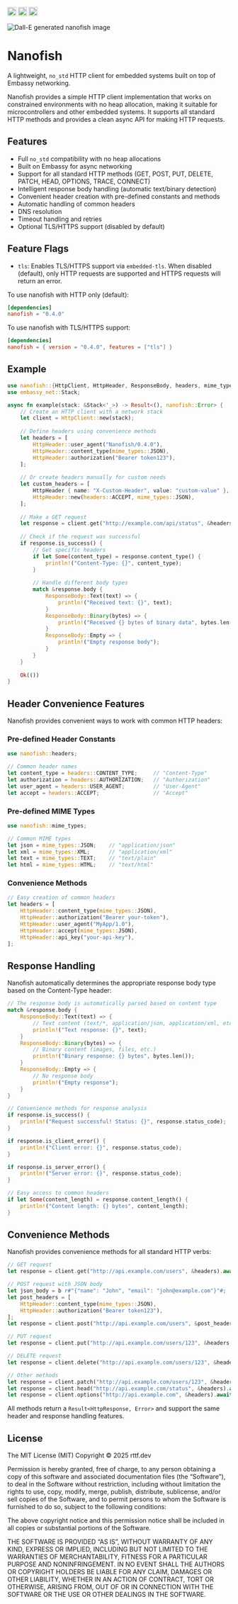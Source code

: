 [<img alt="github" src="https://img.shields.io/badge/github-rttfd/nanofish-37a8e0?style=for-the-badge&labelColor=555555&logo=github" height="20">](https://github.com/rttfd/nanofish)
[<img alt="crates.io" src="https://img.shields.io/crates/v/nanofish.svg?style=for-the-badge&color=ff8b94&logo=rust" height="20">](https://crates.io/crates/nanofish)
[<img alt="docs.rs" src="https://img.shields.io/badge/docs.rs-nanofish-bedc9c?style=for-the-badge&labelColor=555555&logo=docs.rs" height="20">](https://docs.rs/nanofish)

![Dall-E generated nanofish image](https://raw.githubusercontent.com/rttfd/static/refs/heads/main/nanofish/nanofish.png)

# Nanofish

A lightweight, `no_std` HTTP client for embedded systems built on top of Embassy networking.

Nanofish provides a simple HTTP client implementation that works on constrained environments with no heap allocation, making it suitable for microcontrollers and other embedded systems. It supports all standard HTTP methods and provides a clean async API for making HTTP requests.

## Features

- Full `no_std` compatibility with no heap allocations
- Built on Embassy for async networking
- Support for all standard HTTP methods (GET, POST, PUT, DELETE, PATCH, HEAD, OPTIONS, TRACE, CONNECT)
- Intelligent response body handling (automatic text/binary detection)
- Convenient header creation with pre-defined constants and methods
- Automatic handling of common headers
- DNS resolution
- Timeout handling and retries
- Optional TLS/HTTPS support (disabled by default)

## Feature Flags

- `tls`: Enables TLS/HTTPS support via `embedded-tls`. When disabled (default), only HTTP requests are supported and HTTPS requests will return an error.

To use nanofish with HTTP only (default):

```toml
[dependencies]
nanofish = "0.4.0"
```

To use nanofish with TLS/HTTPS support:

```toml
[dependencies]
nanofish = { version = "0.4.0", features = ["tls"] }
```

## Example

```rust
use nanofish::{HttpClient, HttpHeader, ResponseBody, headers, mime_types};
use embassy_net::Stack;

async fn example(stack: &Stack<'_>) -> Result<(), nanofish::Error> {
    // Create an HTTP client with a network stack
    let client = HttpClient::new(stack);
    
    // Define headers using convenience methods
    let headers = [
        HttpHeader::user_agent("Nanofish/0.4.0"),
        HttpHeader::content_type(mime_types::JSON),
        HttpHeader::authorization("Bearer token123"),
    ];
    
    // Or create headers manually for custom needs
    let custom_headers = [
        HttpHeader { name: "X-Custom-Header", value: "custom-value" },
        HttpHeader::new(headers::ACCEPT, mime_types::JSON),
    ];
    
    // Make a GET request
    let response = client.get("http://example.com/api/status", &headers).await?;
    
    // Check if the request was successful
    if response.is_success() {
        // Get specific headers
        if let Some(content_type) = response.content_type() {
            println!("Content-Type: {}", content_type);
        }
        
        // Handle different body types
        match &response.body {
            ResponseBody::Text(text) => {
                println!("Received text: {}", text);
            }
            ResponseBody::Binary(bytes) => {
                println!("Received {} bytes of binary data", bytes.len());
            }
            ResponseBody::Empty => {
                println!("Empty response body");
            }
        }
    }
    
    Ok(())
}
```

## Header Convenience Features

Nanofish provides convenient ways to work with common HTTP headers:

### Pre-defined Header Constants

```rust
use nanofish::headers;

// Common header names
let content_type = headers::CONTENT_TYPE;     // "Content-Type"
let authorization = headers::AUTHORIZATION;   // "Authorization"
let user_agent = headers::USER_AGENT;         // "User-Agent"
let accept = headers::ACCEPT;                 // "Accept"
```

### Pre-defined MIME Types

```rust
use nanofish::mime_types;

// Common MIME types
let json = mime_types::JSON;    // "application/json"
let xml = mime_types::XML;      // "application/xml"
let text = mime_types::TEXT;    // "text/plain"
let html = mime_types::HTML;    // "text/html"
```

### Convenience Methods

```rust
// Easy creation of common headers
let headers = [
    HttpHeader::content_type(mime_types::JSON),
    HttpHeader::authorization("Bearer your-token"),
    HttpHeader::user_agent("MyApp/1.0"),
    HttpHeader::accept(mime_types::JSON),
    HttpHeader::api_key("your-api-key"),
];
```

## Response Handling

Nanofish automatically determines the appropriate response body type based on the Content-Type header:

```rust
// The response body is automatically parsed based on content type
match &response.body {
    ResponseBody::Text(text) => {
        // Text content (text/*, application/json, application/xml, etc.)
        println!("Text response: {}", text);
    }
    ResponseBody::Binary(bytes) => {
        // Binary content (images, files, etc.)
        println!("Binary response: {} bytes", bytes.len());
    }
    ResponseBody::Empty => {
        // No response body
        println!("Empty response");
    }
}

// Convenience methods for response analysis
if response.is_success() {
    println!("Request successful! Status: {}", response.status_code);
}

if response.is_client_error() {
    println!("Client error: {}", response.status_code);
}

if response.is_server_error() {
    println!("Server error: {}", response.status_code);
}

// Easy access to common headers
if let Some(content_length) = response.content_length() {
    println!("Content length: {} bytes", content_length);
}
```

## Convenience Methods

Nanofish provides convenience methods for all standard HTTP verbs:

```rust
// GET request
let response = client.get("http://api.example.com/users", &headers).await?;

// POST request with JSON body
let json_body = b r#"{"name": "John", "email": "john@example.com"}"#;
let post_headers = [
    HttpHeader::content_type(mime_types::JSON),
    HttpHeader::authorization("Bearer token123"),
];
let response = client.post("http://api.example.com/users", &post_headers, json_body).await?;

// PUT request
let response = client.put("http://api.example.com/users/123", &headers, update_data).await?;

// DELETE request
let response = client.delete("http://api.example.com/users/123", &headers).await?;

// Other methods
let response = client.patch("http://api.example.com/users/123", &headers, patch_data).await?;
let response = client.head("http://api.example.com/status", &headers).await?;
let response = client.options("http://api.example.com", &headers).await?;
```

All methods return a `Result<HttpResponse, Error>` and support the same header and response handling features.

## License

The MIT License (MIT)
Copyright © 2025 rttf.dev

Permission is hereby granted, free of charge, to any person obtaining a copy of this software and associated documentation files (the “Software”), to deal in the Software without restriction, including without limitation the rights to use, copy, modify, merge, publish, distribute, sublicense, and/or sell copies of the Software, and to permit persons to whom the Software is furnished to do so, subject to the following conditions:

The above copyright notice and this permission notice shall be included in all copies or substantial portions of the Software.

THE SOFTWARE IS PROVIDED “AS IS”, WITHOUT WARRANTY OF ANY KIND, EXPRESS OR IMPLIED, INCLUDING BUT NOT LIMITED TO THE WARRANTIES OF MERCHANTABILITY, FITNESS FOR A PARTICULAR PURPOSE AND NONINFRINGEMENT. IN NO EVENT SHALL THE AUTHORS OR COPYRIGHT HOLDERS BE LIABLE FOR ANY CLAIM, DAMAGES OR OTHER LIABILITY, WHETHER IN AN ACTION OF CONTRACT, TORT OR OTHERWISE, ARISING FROM, OUT OF OR IN CONNECTION WITH THE SOFTWARE OR THE USE OR OTHER DEALINGS IN THE SOFTWARE.
